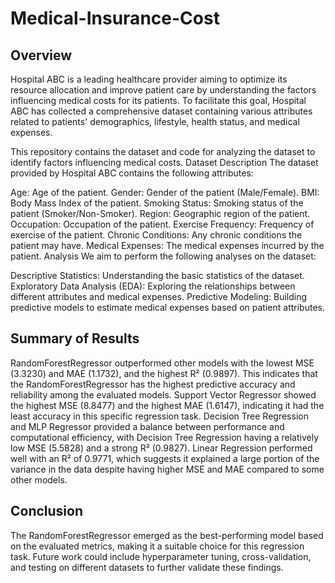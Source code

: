 # Medical-Insurance-Cost

## Overview
Hospital ABC is a leading healthcare provider aiming to optimize its resource allocation and improve patient care by understanding the factors influencing medical costs for its patients. To facilitate this goal, Hospital ABC has collected a comprehensive dataset containing various attributes related to patients' demographics, lifestyle, health status, and medical expenses.

This repository contains the dataset and code for analyzing the dataset to identify factors influencing medical costs.
Dataset Description
The dataset provided by Hospital ABC contains the following attributes:

Age: Age of the patient.
Gender: Gender of the patient (Male/Female).
BMI: Body Mass Index of the patient.
Smoking Status: Smoking status of the patient (Smoker/Non-Smoker).
Region: Geographic region of the patient.
Occupation: Occupation of the patient.
Exercise Frequency: Frequency of exercise of the patient.
Chronic Conditions: Any chronic conditions the patient may have.
Medical Expenses: The medical expenses incurred by the patient.
Analysis
We aim to perform the following analyses on the dataset:

Descriptive Statistics: Understanding the basic statistics of the dataset.
Exploratory Data Analysis (EDA): Exploring the relationships between different attributes and medical expenses.
Predictive Modeling: Building predictive models to estimate medical expenses based on patient attributes.

## Summary of Results
RandomForestRegressor outperformed other models with the lowest MSE (3.3230) and MAE (1.1732), and the highest R² (0.9897). This indicates that the RandomForestRegressor has the highest predictive accuracy and reliability among the evaluated models.
Support Vector Regressor showed the highest MSE (8.8477) and the highest MAE (1.6147), indicating it had the least accuracy in this specific regression task.
Decision Tree Regression and MLP Regressor provided a balance between performance and computational efficiency, with Decision Tree Regression having a relatively low MSE (5.5828) and a strong R² (0.9827).
Linear Regression performed well with an R² of 0.9771, which suggests it explained a large portion of the variance in the data despite having higher MSE and MAE compared to some other models.
## Conclusion
The RandomForestRegressor emerged as the best-performing model based on the evaluated metrics, making it a suitable choice for this regression task. Future work could include hyperparameter tuning, cross-validation, and testing on different datasets to further validate these findings.
